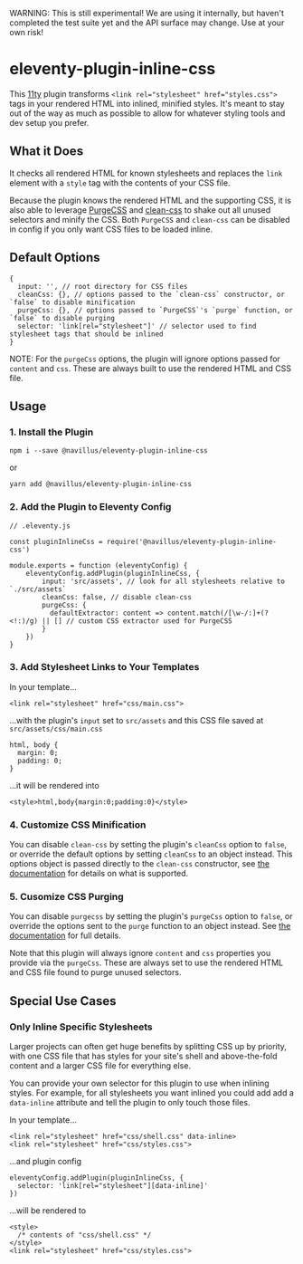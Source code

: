 WARNING:  This is still experimental!  We are using it internally, but haven't completed the test suite yet and the API surface may change.  Use at your own risk!


# eleventy-plugin-inline-css

This [11ty](https://11ty.dev) plugin transforms `<link rel="stylesheet" href="styles.css">` tags in your rendered HTML into inlined, minified styles.  It's meant to stay out of the way as much as possible to allow for whatever styling tools and dev setup you prefer.

## What it Does

It checks all rendered HTML for known stylesheets and replaces the `link` element with a `style` tag with the contents of your CSS file.

Because the plugin knows the rendered HTML and the supporting CSS, it is also able to leverage [PurgeCSS](https://purgecss.com/) and [clean-css](https://github.com/jakubpawlowicz/clean-css) to shake out all unused selectors and minify the CSS.  Both `PurgeCSS` and `clean-css` can be disabled in config if you only want CSS files to be loaded inline.

## Default Options

```
{
  input: '', // root directory for CSS files
  cleanCss: {}, // options passed to the `clean-css` constructor, or `false` to disable minification
  purgeCss: {}, // options passed to `PurgeCSS`'s `purge` function, or `false` to disable purging
  selector: 'link[rel="stylesheet"]' // selector used to find stylesheet tags that should be inlined
}
```

NOTE: For the `purgeCss` options, the plugin will ignore options passed for `content` and `css`.  These are always built to use the rendered HTML and CSS file.

## Usage

### 1. Install the Plugin

```
npm i --save @navillus/eleventy-plugin-inline-css
```

or

```
yarn add @navillus/eleventy-plugin-inline-css
```

### 2. Add the Plugin to Eleventy Config

```
// .eleventy.js

const pluginInlineCss = require('@navillus/eleventy-plugin-inline-css')

module.exports = function (eleventyConfig) {
    eleventyConfig.addPlugin(pluginInlineCss, {
        input: 'src/assets', // look for all stylesheets relative to `./src/assets`
        cleanCss: false, // disable clean-css
        purgeCss: {
          defaultExtractor: content => content.match(/[\w-/:]+(?<!:)/g) || [] // custom CSS extractor used for PurgeCSS
        }
    })
}
```

### 3. Add Stylesheet Links to Your Templates

In your template...

```
<link rel="stylesheet" href="css/main.css">
```

...with the plugin's `input` set to `src/assets` and this CSS file saved at `src/assets/css/main.css`

```
html, body {
  margin: 0;
  padding: 0;
}
```

...it will be rendered into

```
<style>html,body{margin:0;padding:0}</style>
```

### 4. Customize CSS Minification

You can disable `clean-css` by setting the plugin's `cleanCss` option to `false`, or override the default options by setting `cleanCss` to an object instead.  This options object is passed directly to the `clean-css` constructor, see [the documentation](https://github.com/jakubpawlowicz/clean-css#constructor-options) for details on what is supported.

### 5. Cusomize CSS Purging

You can disable `purgecss` by setting the plugin's `purgeCss` option to `false`, or override the options sent to the `purge` function to an object instead.  See [the documentation](https://purgecss.com/configuration.html#options) for full details.

Note that this plugin will always ignore `content` and `css` properties you provide via the `purgeCss`.  These are always set to use the rendered HTML and CSS file found to purge unused selectors.

## Special Use Cases

### Only Inline Specific Stylesheets

Larger projects can often get huge benefits by splitting CSS up by priority, with one CSS file that has styles for your site's shell and above-the-fold content and a larger CSS file for everything else.

You can provide your own selector for this plugin to use when inlining styles.  For example, for all stylesheets you want inlined you could add add a `data-inline` attribute and tell the plugin to only touch those files.

In your template...

```
<link rel="stylesheet" href="css/shell.css" data-inline>
<link rel="stylesheet" href="css/styles.css">
```

...and plugin config

```
eleventyConfig.addPlugin(pluginInlineCss, {
  selector: 'link[rel="stylesheet"][data-inline]'
})
```

...will be rendered to

```
<style>
  /* contents of "css/shell.css" */
</style>
<link rel="stylesheet" href="css/styles.css">
```